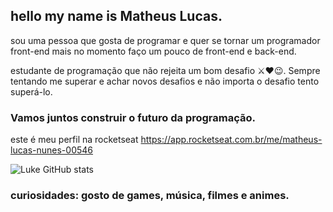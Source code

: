 ## hello my name is Matheus Lucas.

sou uma pessoa que gosta de programar e quer se tornar um programador front-end 
mais no momento faço um pouco de front-end e back-end.

estudante de programação que não rejeita um bom desafio ⚔❤😉.
Sempre tentando me superar e achar novos desafios e não importa o desafio tento superá-lo.

### Vamos juntos construir o futuro da programação.

este é meu perfil na rocketseat https://app.rocketseat.com.br/me/matheus-lucas-nunes-00546




 ![Luke GitHub stats](https://github-readme-stats.vercel.app/api?username=Lukeofwar)


### curiosidades: gosto de games, música, filmes e animes.




